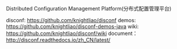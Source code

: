 Distributed Configuration Management Platform(分布式配置管理平台) 

disconf: https://github.com/knightliao/disconf
demos: https://github.com/knightliao/disconf-demos-java
wiki: https://github.com/knightliao/disconf/wiki
document：http://disconf.readthedocs.io/zh_CN/latest/




